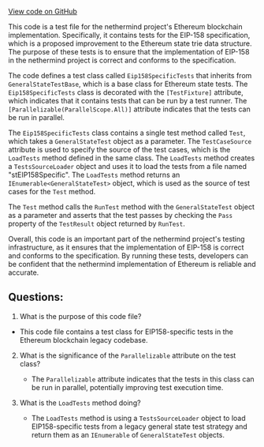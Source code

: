 [View code on GitHub](https://github.com/nethermindeth/nethermind/Ethereum.Blockchain.Legacy.Test/Eip158SpecificTests.cs)

This code is a test file for the nethermind project's Ethereum blockchain implementation. Specifically, it contains tests for the EIP-158 specification, which is a proposed improvement to the Ethereum state trie data structure. The purpose of these tests is to ensure that the implementation of EIP-158 in the nethermind project is correct and conforms to the specification.

The code defines a test class called `Eip158SpecificTests` that inherits from `GeneralStateTestBase`, which is a base class for Ethereum state tests. The `Eip158SpecificTests` class is decorated with the `[TestFixture]` attribute, which indicates that it contains tests that can be run by a test runner. The `[Parallelizable(ParallelScope.All)]` attribute indicates that the tests can be run in parallel.

The `Eip158SpecificTests` class contains a single test method called `Test`, which takes a `GeneralStateTest` object as a parameter. The `TestCaseSource` attribute is used to specify the source of the test cases, which is the `LoadTests` method defined in the same class. The `LoadTests` method creates a `TestsSourceLoader` object and uses it to load the tests from a file named "stEIP158Specific". The `LoadTests` method returns an `IEnumerable<GeneralStateTest>` object, which is used as the source of test cases for the `Test` method.

The `Test` method calls the `RunTest` method with the `GeneralStateTest` object as a parameter and asserts that the test passes by checking the `Pass` property of the `TestResult` object returned by `RunTest`.

Overall, this code is an important part of the nethermind project's testing infrastructure, as it ensures that the implementation of EIP-158 is correct and conforms to the specification. By running these tests, developers can be confident that the nethermind implementation of Ethereum is reliable and accurate.
## Questions: 
 1. What is the purpose of this code file?
   - This code file contains a test class for EIP158-specific tests in the Ethereum blockchain legacy codebase.

2. What is the significance of the `Parallelizable` attribute on the test class?
   - The `Parallelizable` attribute indicates that the tests in this class can be run in parallel, potentially improving test execution time.

3. What is the `LoadTests` method doing?
   - The `LoadTests` method is using a `TestsSourceLoader` object to load EIP158-specific tests from a legacy general state test strategy and return them as an `IEnumerable` of `GeneralStateTest` objects.